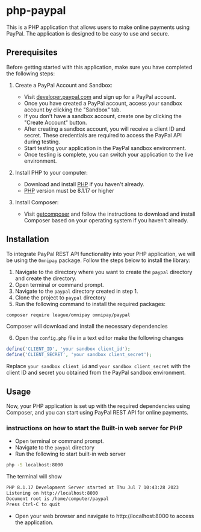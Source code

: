 # php-paypal

This is a PHP application that allows users to make online payments using PayPal. The application is designed to be easy to use and secure.

## Prerequisites
Before getting started with this application, make sure you have completed the following steps:

1. Create a PayPal Account and Sandbox:
   - Visit [developer.paypal.com](https://developer.paypal.com) and sign up for a PayPal account.
   - Once you have created a PayPal account, access your sandbox account by clicking the "Sandbox" tab.
   - If you don't have a sandbox account, create one by clicking the "Create Account" button.
   - After creating a sandbox account, you will receive a client ID and secret. These credentials are required to access the PayPal API during testing.
   - Start testing your application in the PayPal sandbox environment.
   - Once testing is complete, you can switch your application to the live environment.

2. Install PHP to your computer:
   - Download and install [PHP](https://www.php.net/downloads.php) if you haven't already.
   - [PHP](https://www.php.net/downloads.php) version  must be  8.1.17 or higher
   
3. Install Composer:
   - Visit [getcomposer](https://getcomposer.org/download/) and follow the instructions to download and install Composer based on your operating system if you haven't already.

## Installation
To integrate PayPal REST API functionality into your PHP application, we will be using the `Omnipay` package. Follow the steps below to install the library:

1. Navigate to the directory where you want to create the `paypal` directory and create the directory.
2. Open  terminal or command prompt.
3. Navigate to the `paypal` directory  created in step 1.
4. Clone the project to `paypal` directory
5. Run the following command to install the required packages:

```bash
composer require league/omnipay omnipay/paypal
```
 Composer will download and install the necessary dependencies

6. Open the `config.php` file in a text editor make the following changes

```php
define('CLIENT_ID', 'your sandbox client_id');
define('CLIENT_SECRET', 'your sandbox client_secret');

```
Replace `your sandbox client_id` and `your sandbox client_secret` with the client ID and secret you obtained from the PayPal sandbox environment.

## Usage
Now, your PHP application is set up with the required dependencies using Composer, and you can start using PayPal REST API for online payments.

### instructions on how to start the Built-in web server for PHP

- Open  terminal or command prompt.
- Navigate to the `paypal` directory
- Run the following to start built-in web server
```bash
php -S localhost:8000
```
  The terminal will show
  ```bash
  PHP 8.1.17 Development Server started at Thu Jul 7 10:43:28 2023
  Listening on http://localhost:8000
  Document root is /home/computer/paypal
  Press Ctrl-C to quit
  ```

- Open your web browser and navigate to http://localhost:8000 to access the application.




 
